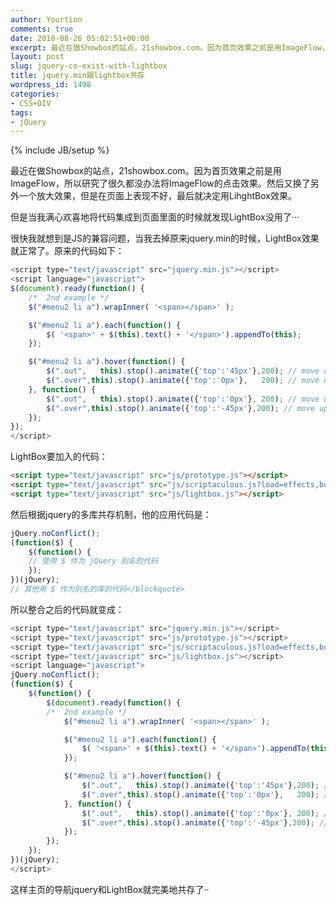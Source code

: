 ```yaml
---
author: Yourtion
comments: true
date: 2010-08-26 05:02:51+00:00
excerpt: 最近在做Showbox的站点，21showbox.com。因为首页效果之前是用ImageFlow，所以研究了很久都没办法将ImageFlow的点击效果。然后又换了另外一个放大效果，但是在页面上表现不好，最后就决定用LihghtBox效果。但是当我满心欢喜地将代码集成到页面里面的时候就发现LightBox没用了···很快我就想到是JS的兼容问题，当我去掉原来jquery.min的时候，LightBox效果就正常了。原来的代码如下：
layout: post
slug: jquery-co-exist-with-lightbox
title: jquery.min跟lightbox共存
wordpress_id: 1498
categories:
- CSS+DIV
tags:
- jQuery
---
```

{% include JB/setup %}

最近在做Showbox的站点，21showbox.com。因为首页效果之前是用ImageFlow，所以研究了很久都没办法将ImageFlow的点击效果。然后又换了另外一个放大效果，但是在页面上表现不好，最后就决定用LihghtBox效果。

但是当我满心欢喜地将代码集成到页面里面的时候就发现LightBox没用了···

很快我就想到是JS的兼容问题，当我去掉原来jquery.min的时候，LightBox效果就正常了。原来的代码如下：

```javascript
<script type="text/javascript" src="jquery.min.js"></script>
<script language="javascript">
$(document).ready(function() {
	/*	2nd example	*/
	$("#menu2 li a").wrapInner( '<span></span>' );

	$("#menu2 li a").each(function() {
		$( '<span>' + $(this).text() + '</span>').appendTo(this);
	});

	$("#menu2 li a").hover(function() {
		$(".out",	this).stop().animate({'top':'45px'},200); // move down - hide
		$(".over",this).stop().animate({'top':'0px'},	200); // move down - show
	}, function() {
		$(".out",	this).stop().animate({'top':'0px'},	200); // move up - show
		$(".over",this).stop().animate({'top':'-45px'},200); // move up - hide
	});
});
</script>
```


LightBox要加入的代码：

```html
<script type="text/javascript" src="js/prototype.js"></script>
<script type="text/javascript" src="js/scriptaculous.js?load=effects,builder"></script>
<script type="text/javascript" src="js/lightbox.js"></script>
```


然后根据jquery的多库共存机制，他的应用代码是：

```javascript
jQuery.noConflict();
(function($) {
	$(function() {
	// 使用 $ 作为 jQuery 别名的代码
	});
})(jQuery);
// 其他用 $ 作为别名的库的代码</blockquote>
```

所以整合之后的代码就变成：

```javascript
<script type="text/javascript" src="jquery.min.js"></script>
<script type="text/javascript" src="js/prototype.js"></script>
<script type="text/javascript" src="js/scriptaculous.js?load=effects,builder"></script>
<script type="text/javascript" src="js/lightbox.js"></script>
<script language="javascript">
jQuery.noConflict();
(function($) {
	$(function() {
		$(document).ready(function() {
		/*	2nd example	*/
			$("#menu2 li a").wrapInner( '<span></span>' );

			$("#menu2 li a").each(function() {
				$( '<span>' + $(this).text() + '</span>').appendTo(this);
			});

			$("#menu2 li a").hover(function() {
				$(".out",	this).stop().animate({'top':'45px'},200); // move down - hide
				$(".over",this).stop().animate({'top':'0px'},	200); // move down - show
			}, function() {
				$(".out",	this).stop().animate({'top':'0px'},	200); // move up - show
				$(".over",this).stop().animate({'top':'-45px'},200); // move up - hide
			});
		});
	});
})(jQuery);
</script>
```

这样主页的导航jquery和LightBox就完美地共存了··
